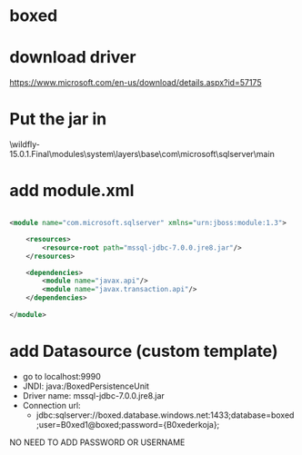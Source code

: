 # boxed

# download driver

https://www.microsoft.com/en-us/download/details.aspx?id=57175

# Put the jar in 

\wildfly-15.0.1.Final\modules\system\layers\base\com\microsoft\sqlserver\main

# add module.xml

```xml

<module name="com.microsoft.sqlserver" xmlns="urn:jboss:module:1.3">

    <resources>
        <resource-root path="mssql-jdbc-7.0.0.jre8.jar"/>
    </resources>

    <dependencies>
        <module name="javax.api"/>
        <module name="javax.transaction.api"/>
    </dependencies>
    
</module>

```


# add Datasource (custom template)

- go to localhost:9990
- JNDI: java:/BoxedPersistenceUnit
- Driver name: mssql-jdbc-7.0.0.jre8.jar
- Connection url: 
    - jdbc:sqlserver://boxed.database.windows.net:1433;database=boxed;user=B0xed1@boxed;password={B0xederkoja};

NO NEED TO ADD PASSWORD OR USERNAME

